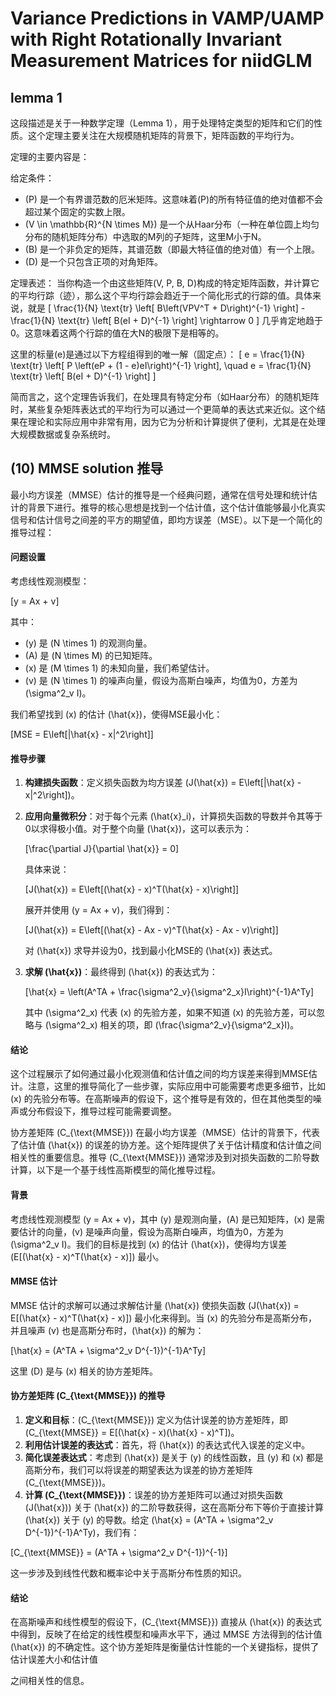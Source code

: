 # Variance Predictions in VAMP/UAMP with Right Rotationally Invariant Measurement Matrices for niidGLM



## lemma 1

这段描述是关于一种数学定理（Lemma 1），用于处理特定类型的矩阵和它们的性质。这个定理主要关注在大规模随机矩阵的背景下，矩阵函数的平均行为。&#x20;

定理的主要内容是：

给定条件：

* (P) 是一个有界谱范数的厄米矩阵。这意味着(P)的所有特征值的绝对值都不会超过某个固定的实数上限。
* (V \in \mathbb{R}^{N \times M}) 是一个从Haar分布（一种在单位圆上均匀分布的随机矩阵分布）中选取的M列的子矩阵，这里M小于N。
* (B) 是一个非负定的矩阵，其谱范数（即最大特征值的绝对值）有一个上限。
* (D) 是一个只包含正项的对角矩阵。

定理表述： 当你构造一个由这些矩阵(V, P, B, D)构成的特定矩阵函数，并计算它的平均行踪（迹），那么这个平均行踪会趋近于一个简化形式的行踪的值。具体来说，就是 \[ \frac{1}{N} \text{tr} \left\[ B\left(VPV^T + D\right)^{-1} \right] - \frac{1}{N} \text{tr} \left\[ B(eI + D)^{-1} \right] \rightarrow 0 ] 几乎肯定地趋于0。这意味着这两个行踪的值在大N的极限下是相等的。

这里的标量(e)是通过以下方程组得到的唯一解（固定点）： \[ e = \frac{1}{N} \text{tr} \left\[ P \left(eP + (1 - e)eI\right)^{-1} \right], \quad e = \frac{1}{N} \text{tr} \left\[ B(eI + D)^{-1} \right] ]

简而言之，这个定理告诉我们，在处理具有特定分布（如Haar分布）的随机矩阵时，某些复杂矩阵表达式的平均行为可以通过一个更简单的表达式来近似。这个结果在理论和实际应用中非常有用，因为它为分析和计算提供了便利，尤其是在处理大规模数据或复杂系统时。

## (10) MMSE solution 推导

最小均方误差（MMSE）估计的推导是一个经典问题，通常在信号处理和统计估计的背景下进行。推导的核心思想是找到一个估计值，这个估计值能够最小化真实信号和估计信号之间差的平方的期望值，即均方误差（MSE）。以下是一个简化的推导过程：

#### 问题设置

考虑线性观测模型：

\[y = Ax + v]

其中：

* (y) 是 (N \times 1) 的观测向量。
* (A) 是 (N \times M) 的已知矩阵。
* (x) 是 (M \times 1) 的未知向量，我们希望估计。
* (v) 是 (N \times 1) 的噪声向量，假设为高斯白噪声，均值为0，方差为 (\sigma^2\_v I)。

我们希望找到 (x) 的估计 (\hat{x})，使得MSE最小化：

\[MSE = E\left\[|\hat{x} - x|^2\right]]

#### 推导步骤

1. **构建损失函数**：定义损失函数为均方误差 (J(\hat{x}) = E\left\[|\hat{x} - x|^2\right])。
2.  **应用向量微积分**：对于每个元素 (\hat{x}\_i)，计算损失函数的导数并令其等于0以求得极小值。对于整个向量 (\hat{x})，这可以表示为：

    \[\frac{\partial J}{\partial \hat{x\}} = 0]

    具体来说：

    \[J(\hat{x}) = E\left\[(\hat{x} - x)^T(\hat{x} - x)\right]]

    展开并使用 (y = Ax + v)，我们得到：

    \[J(\hat{x}) = E\left\[(\hat{x} - Ax - v)^T(\hat{x} - Ax - v)\right]]

    对 (\hat{x}) 求导并设为0，找到最小化MSE的 (\hat{x}) 表达式。
3.  **求解 (\hat{x})**：最终得到 (\hat{x}) 的表达式为：

    \[\hat{x} = \left(A^TA + \frac{\sigma^2\_v}{\sigma^2\_x}I\right)^{-1}A^Ty]

    其中 (\sigma^2\_x) 代表 (x) 的先验方差，如果不知道 (x) 的先验方差，可以忽略与 (\sigma^2\_x) 相关的项，即 (\frac{\sigma^2\_v}{\sigma^2\_x}I)。

#### 结论

这个过程展示了如何通过最小化观测值和估计值之间的均方误差来得到MMSE估计。注意，这里的推导简化了一些步骤，实际应用中可能需要考虑更多细节，比如 (x) 的先验分布等。在高斯噪声的假设下，这个推导是有效的，但在其他类型的噪声或分布假设下，推导过程可能需要调整。

协方差矩阵 (C\_{\text{MMSE\}}) 在最小均方误差（MMSE）估计的背景下，代表了估计值 (\hat{x}) 的误差的协方差。这个矩阵提供了关于估计精度和估计值之间相关性的重要信息。推导 (C\_{\text{MMSE\}}) 通常涉及到对损失函数的二阶导数计算，以下是一个基于线性高斯模型的简化推导过程。

#### 背景

考虑线性观测模型 (y = Ax + v)，其中 (y) 是观测向量，(A) 是已知矩阵，(x) 是需要估计的向量，(v) 是噪声向量，假设为高斯白噪声，均值为0，方差为 (\sigma^2\_v I)。我们的目标是找到 (x) 的估计 (\hat{x})，使得均方误差 (E\[(\hat{x} - x)^T(\hat{x} - x)]) 最小。

#### MMSE 估计

MMSE 估计的求解可以通过求解估计量 (\hat{x}) 使损失函数 (J(\hat{x}) = E\[(\hat{x} - x)^T(\hat{x} - x)]) 最小化来得到。当 (x) 的先验分布是高斯分布，并且噪声 (v) 也是高斯分布时，(\hat{x}) 的解为：

\[\hat{x} = (A^TA + \sigma^2\_v D^{-1})^{-1}A^Ty]

这里 (D) 是与 (x) 相关的协方差矩阵。

#### 协方差矩阵 (C\_{\text{MMSE\}}) 的推导

1. **定义和目标**：(C\_{\text{MMSE\}}) 定义为估计误差的协方差矩阵，即 (C\_{\text{MMSE\}} = E\[(\hat{x} - x)(\hat{x} - x)^T])。
2. **利用估计误差的表达式**：首先，将 (\hat{x}) 的表达式代入误差的定义中。
3. **简化误差表达式**：考虑到 (\hat{x}) 是关于 (y) 的线性函数，且 (y) 和 (x) 都是高斯分布，我们可以将误差的期望表达为误差的协方差矩阵 (C\_{\text{MMSE\}})。
4. **计算 (C\_{\text{MMSE\}})**：误差的协方差矩阵可以通过对损失函数 (J(\hat{x})) 关于 (\hat{x}) 的二阶导数获得，这在高斯分布下等价于直接计算 (\hat{x}) 关于 (y) 的导数。给定 (\hat{x} = (A^TA + \sigma^2\_v D^{-1})^{-1}A^Ty)，我们有：

\[C\_{\text{MMSE\}} = (A^TA + \sigma^2\_v D^{-1})^{-1}]

这一步涉及到线性代数和概率论中关于高斯分布性质的知识。

#### 结论

在高斯噪声和线性模型的假设下，(C\_{\text{MMSE\}}) 直接从 (\hat{x}) 的表达式中得到，反映了在给定的线性模型和噪声水平下，通过 MMSE 方法得到的估计值 (\hat{x}) 的不确定性。这个协方差矩阵是衡量估计性能的一个关键指标，提供了估计误差大小和估计值

之间相关性的信息。

